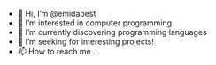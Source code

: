 - 👋 Hi, I’m @emidabest
- 👀 I’m interested in computer programming
- 🌱 I’m currently discovering programming languages
- 💞️ I’m seeking for interesting projects!
- 📫 How to reach me ...

<!---
emidabest/emidabest is a ✨ special ✨ repository because its `README.md` (this file) appears on your GitHub profile.
You can click the Preview link to take a look at your changes.
--->
